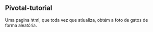 ## Pivotal-tutorial

Uma pagina html, que toda vez que atiualiza, obtém a foto de gatos de forma aleatória.